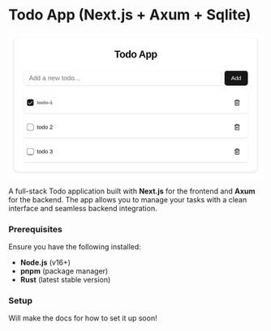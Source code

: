 # Todo App (Next.js + Axum + Sqlite)

![Todo App](./todo_app.png)


A full-stack Todo application built with **Next.js** for the frontend and **Axum** for the backend. The app allows you to manage your tasks with a clean interface and seamless backend integration.


### Prerequisites

Ensure you have the following installed:
- **Node.js** (v16+)
- **pnpm** (package manager)
- **Rust** (latest stable version)

### Setup
Will make the docs for how to set it up soon!
